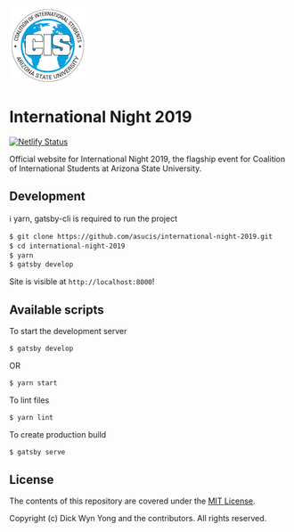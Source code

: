 ![asucis logo](https://raw.githubusercontent.com/asucis/international-night/master/.github/asucis-logo.png)

# International Night 2019

[![Netlify Status](https://api.netlify.com/api/v1/badges/3ed792f1-3e7f-4723-b11a-3cf8e763aa68/deploy-status)](https://app.netlify.com/sites/admiring-meitner-b5340f/deploys)

Official website for International Night 2019, the flagship event for Coalition of International Students at Arizona State University.

## Development

ℹ️ yarn, gatsby-cli is required to run the project

```sh
$ git clone https://github.com/asucis/international-night-2019.git
$ cd international-night-2019
$ yarn
$ gatsby develop
```

Site is visible at `http://localhost:8000`!

## Available scripts

To start the development server

```sh
$ gatsby develop
```

OR

```sh
$ yarn start
```

To lint files

```sh
$ yarn lint
```

To create production build

```sh
$ gatsby serve
```

## License

The contents of this repository are covered under the [MIT License](https://github.com/asucis/international-night/blob/master/LICENSE).

Copyright (c) Dick Wyn Yong and the contributors. All rights reserved.
